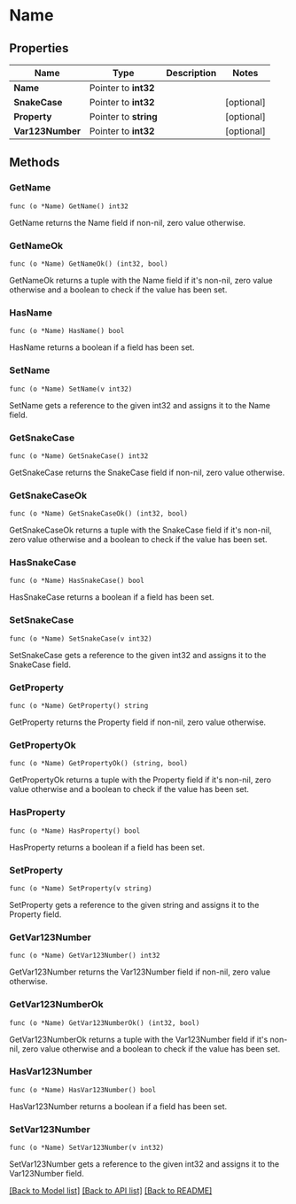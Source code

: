 # Name

## Properties

Name | Type | Description | Notes
------------ | ------------- | ------------- | -------------
**Name** | Pointer to **int32** |  | 
**SnakeCase** | Pointer to **int32** |  | [optional] 
**Property** | Pointer to **string** |  | [optional] 
**Var123Number** | Pointer to **int32** |  | [optional] 

## Methods

### GetName

`func (o *Name) GetName() int32`

GetName returns the Name field if non-nil, zero value otherwise.

### GetNameOk

`func (o *Name) GetNameOk() (int32, bool)`

GetNameOk returns a tuple with the Name field if it's non-nil, zero value otherwise
and a boolean to check if the value has been set.

### HasName

`func (o *Name) HasName() bool`

HasName returns a boolean if a field has been set.

### SetName

`func (o *Name) SetName(v int32)`

SetName gets a reference to the given int32 and assigns it to the Name field.

### GetSnakeCase

`func (o *Name) GetSnakeCase() int32`

GetSnakeCase returns the SnakeCase field if non-nil, zero value otherwise.

### GetSnakeCaseOk

`func (o *Name) GetSnakeCaseOk() (int32, bool)`

GetSnakeCaseOk returns a tuple with the SnakeCase field if it's non-nil, zero value otherwise
and a boolean to check if the value has been set.

### HasSnakeCase

`func (o *Name) HasSnakeCase() bool`

HasSnakeCase returns a boolean if a field has been set.

### SetSnakeCase

`func (o *Name) SetSnakeCase(v int32)`

SetSnakeCase gets a reference to the given int32 and assigns it to the SnakeCase field.

### GetProperty

`func (o *Name) GetProperty() string`

GetProperty returns the Property field if non-nil, zero value otherwise.

### GetPropertyOk

`func (o *Name) GetPropertyOk() (string, bool)`

GetPropertyOk returns a tuple with the Property field if it's non-nil, zero value otherwise
and a boolean to check if the value has been set.

### HasProperty

`func (o *Name) HasProperty() bool`

HasProperty returns a boolean if a field has been set.

### SetProperty

`func (o *Name) SetProperty(v string)`

SetProperty gets a reference to the given string and assigns it to the Property field.

### GetVar123Number

`func (o *Name) GetVar123Number() int32`

GetVar123Number returns the Var123Number field if non-nil, zero value otherwise.

### GetVar123NumberOk

`func (o *Name) GetVar123NumberOk() (int32, bool)`

GetVar123NumberOk returns a tuple with the Var123Number field if it's non-nil, zero value otherwise
and a boolean to check if the value has been set.

### HasVar123Number

`func (o *Name) HasVar123Number() bool`

HasVar123Number returns a boolean if a field has been set.

### SetVar123Number

`func (o *Name) SetVar123Number(v int32)`

SetVar123Number gets a reference to the given int32 and assigns it to the Var123Number field.


[[Back to Model list]](../README.md#documentation-for-models) [[Back to API list]](../README.md#documentation-for-api-endpoints) [[Back to README]](../README.md)



